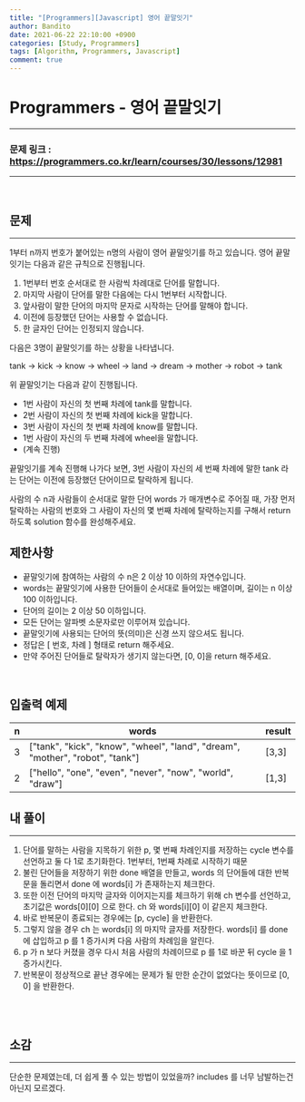```yaml
---
title: "[Programmers][Javascript] 영어 끝말잇기"
author: Bandito
date: 2021-06-22 22:10:00 +0900
categories: [Study, Programmers]
tags: [Algorithm, Programmers, Javascript]
comment: true
---
```

 
# Programmers - 영어 끝말잇기

***
### 문제 링크 : <https://programmers.co.kr/learn/courses/30/lessons/12981>

***

<br/>

## 문제
***

1부터 n까지 번호가 붙어있는 n명의 사람이 영어 끝말잇기를 하고 있습니다. 영어 끝말잇기는 다음과 같은 규칙으로 진행됩니다.

1. 1번부터 번호 순서대로 한 사람씩 차례대로 단어를 말합니다.
2. 마지막 사람이 단어를 말한 다음에는 다시 1번부터 시작합니다.
3. 앞사람이 말한 단어의 마지막 문자로 시작하는 단어를 말해야 합니다.
4. 이전에 등장했던 단어는 사용할 수 없습니다.
5. 한 글자인 단어는 인정되지 않습니다.

다음은 3명이 끝말잇기를 하는 상황을 나타냅니다.

tank → kick → know → wheel → land → dream → mother → robot → tank

위 끝말잇기는 다음과 같이 진행됩니다.

+ 1번 사람이 자신의 첫 번째 차례에 tank를 말합니다. 
+ 2번 사람이 자신의 첫 번째 차례에 kick을 말합니다.
+ 3번 사람이 자신의 첫 번째 차례에 know를 말합니다.
+ 1번 사람이 자신의 두 번째 차례에 wheel을 말합니다.
+ (계속 진행)

끝말잇기를 계속 진행해 나가다 보면, 3번 사람이 자신의 세 번째 차례에 말한 tank 라는 단어는 이전에 등장했던 단어이므로 탈락하게 됩니다.

사람의 수 n과 사람들이 순서대로 말한 단어 words 가 매개변수로 주어질 때, 가장 먼저 탈락하는 사람의 번호와 그 사람이 자신의 몇 번째 차례에 탈락하는지를 구해서 return 하도록 solution 함수를 완성해주세요.

## 제한사항

+ 끝말잇기에 참여하는 사람의 수 n은 2 이상 10 이하의 자연수입니다.
+ words는 끝말잇기에 사용한 단어들이 순서대로 들어있는 배열이며, 길이는 n 이상 100 이하입니다.
+ 단어의 길이는 2 이상 50 이하입니다.
+ 모든 단어는 알파벳 소문자로만 이루어져 있습니다.
+ 끝말잇기에 사용되는 단어의 뜻(의미)은 신경 쓰지 않으셔도 됩니다.
+ 정답은 [ 번호, 차례 ] 형태로 return 해주세요.
+ 만약 주어진 단어들로 탈락자가 생기지 않는다면, [0, 0]을 return 해주세요.

<br/>

## 입출력 예제

|n|words|result|
|----|----|----|
|3|["tank", "kick", "know", "wheel", "land", "dream", "mother", "robot", "tank"]|[3,3]
|2|["hello", "one", "even", "never", "now", "world", "draw"]|[1,3]



## 내 풀이
***

1. 단어를 말하는 사람을 지목하기 위한 p, 몇 번째 차례인지를 저장하는 cycle 변수를 선언하고 둘 다 1로 초기화한다. 1번부터, 1번째 차례로 시작하기 때문
2. 불린 단어들을 저장하기 위한 done 배열을 만들고, words 의 단어들에 대한 반복문을 돌리면서 done 에 words[i] 가 존재하는지 체크한다. 
3. 또한 이전 단어의 마지막 글자와 이어지는지를 체크하기 위해 ch 변수를 선언하고, 초기값은 words[0][0] 으로 한다. ch 와 words[i][0] 이 같은지 체크한다.
4. 바로 반복문이 종료되는 경우에는 [p, cycle] 을 반환한다.
5. 그렇지 않을 경우 ch 는 words[i] 의 마지막 글자를 저장한다. words[i] 를 done 에 삽입하고 p 를 1 증가시켜 다음 사람의 차례임을 알린다.
6. p 가 n 보다 커졌을 경우 다시 처음 사람의 차례이므로 p 를 1로 바꾼 뒤 cycle 을 1 증가시킨다.
7. 반복문이 정상적으로 끝난 경우에는 문제가 될 만한 순간이 없었다는 뜻이므로 [0, 0] 을 반환한다.


<br/>

<script src="https://gist.github.com/Suppplier/8dbe7ba18647d95865c01ad1cb7a7988.js"></script>

<br/>


## 소감
***

단순한 문제였는데, 더 쉽게 풀 수 있는 방법이 있었을까? includes 를 너무 남발하는건 아닌지 모르겠다. 

